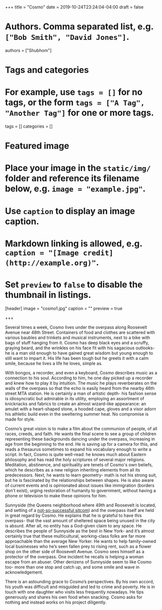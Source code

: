 +++
title = "Cosmo"
date = 2019-10-24T23:24:04-04:00
draft = false

# Authors. Comma separated list, e.g. `["Bob Smith", "David Jones"]`.
authors = ["Shubhom"]

# Tags and categories
# For example, use `tags = []` for no tags, or the form `tags = ["A Tag", "Another Tag"]` for one or more tags.
tags = []
categories = []

# Featured image
# Place your image in the `static/img/` folder and reference its filename below, e.g. `image = "example.jpg"`.
# Use `caption` to display an image caption.
#   Markdown linking is allowed, e.g. `caption = "[Image credit](http://example.org)"`.
# Set `preview` to `false` to disable the thumbnail in listings.
[header]
image = "cosmo1.jpg"
caption = ""
preview = true

+++

Several times a week, Cosmo lives under the overpass along Roosevelt Avenue near 48th Street. Containers of food and clothes are scattered with various baubles and trinkets and musical instruments, next to a bike with bags of stuff hanging from it. Cosmo has deep black eyes and a scruffy, graying beard, and the wrinkles on his face fit with his sagacious outlooks- he is a man old enough to have gained great wisdom but young enough to still want to impart it. His life has been tough but he greets it with a calm smile, because he lives a life he loves, simple as.



With bongos, a recorder, and even a keyboard, Cosmo describes music as a connection to his soul. According to him, he one day picked up a recorder and knew how to play it by intuition. The music he plays reverberates on the walls of the overpass so that the echo is easily heard from the nearby 46th street MTA station. He is certainly a man of artistic depth- his fashion sense is idiosyncratic but admirable in its utility, employing an assortment of knicknacks and fabrics to create an almost wizard-like appearance: an amulet with a heart-shaped stone, a hooded cape, gloves and a visor adorn his athletic build even in the sweltering summer heat. No compromise is made for style.



Cosmo’s great vision is to make a film about the communion of people, of all races, creeds, and faith. He wants the final scene to see a group of children representing these backgrounds dancing under the overpass, increasing in age from the beginning to the end. He is saving up for a camera for this, and reads a thesaurus sometimes to expand his vocabulary enough to write a script. In fact, Cosmo is quite well-read: he knows much about Eastern philosophy and has read the holy scriptures of several major religions. Meditation, abstinence, and spirituality are tenets of Cosmo's own beliefs, which he describes as a new religion inheriting elements from all its predecessors. Next, he wants to learn geometry- math is not his strong suit, but he is fascinated by the relationships between shapes. He is also aware of current events and is opinionated about issues like immigration (borders don't exist), urging restoration of humanity to government, without having a phone or television to make these opinions for him.


Sunnyside (the Queens neighborhood where 49th and Roosevelt is located, and setting of a [not-so-successful sitcom](https://www.nbc.com/sunnyside)) and the overpass itself are held in great regard by Cosmo. He explains that he is grateful to have this overpass- that the vast amount of sheltered space being unused in the city is absurd. After all, no entity has a God-given claim to any space. He describes the people of Sunnyside as the best in New York- and it’s almost certainly true that these multicultural, working-class folks are far more approachable than the average New Yorker. He wants to help family-owned local businesses who he’s seen fallen prey to rising rent, such as a flower shop on the other side of Roosevelt Avenue. Cosmo sees himself as a protector of the overpass. One incident he recalls is helping a woman escape from an abuser. Other denizens of Sunnyside seem to like Cosmo too- more than one stop and catch up, and some smile and wave in acknowledgement.


There is an astounding grace to Cosmo’s perspectives. By his own accord, his youth was difficult and misguided and led to crime and poverty. He is in touch with one daughter who visits less frequently nowadays. He tips generously and shares his own food when snacking. Cosmo asks for nothing and instead works on his project diligently.
